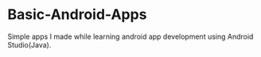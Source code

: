 # Basic-Android-Apps
Simple apps I made while learning android app development using Android Studio(Java).
